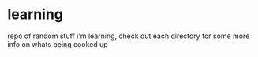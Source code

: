 # learning

repo of random stuff i'm learning, check out each directory for some more info on whats being cooked up
